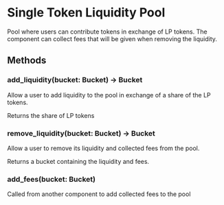 # Single Token Liquidity Pool
Pool where users can contribute tokens in exchange of LP tokens.
The component can collect fees that will be given when removing the liquidity.

## Methods

### add_liquidity(bucket: Bucket) -> Bucket
Allow a user to add liquidity to the pool in exchange of a share of the LP tokens.

Returns the share of LP tokens

### remove_liquidity(bucket: Bucket) -> Bucket
Allow a user to remove its liquidity and collected fees from the pool. 

Returns a bucket containing the liquidity and fees.

### add_fees(bucket: Bucket)
Called from another component to add collected fees to the pool